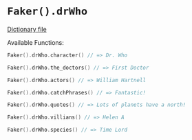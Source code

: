 # `Faker().drWho`

[Dictionary file](../src/main/resources/locales/en/dr_who.yml)

Available Functions:  
```kotlin
Faker().drWho.character() // => Dr. Who

Faker().drWho.the_doctors() // => First Doctor

Faker().drWho.actors() // => William Hartnell

Faker().drWho.catchPhrases() // => Fantastic!

Faker().drWho.quotes() // => Lots of planets have a north!

Faker().drWho.villians() // => Helen A

Faker().drWho.species() // => Time Lord
```
